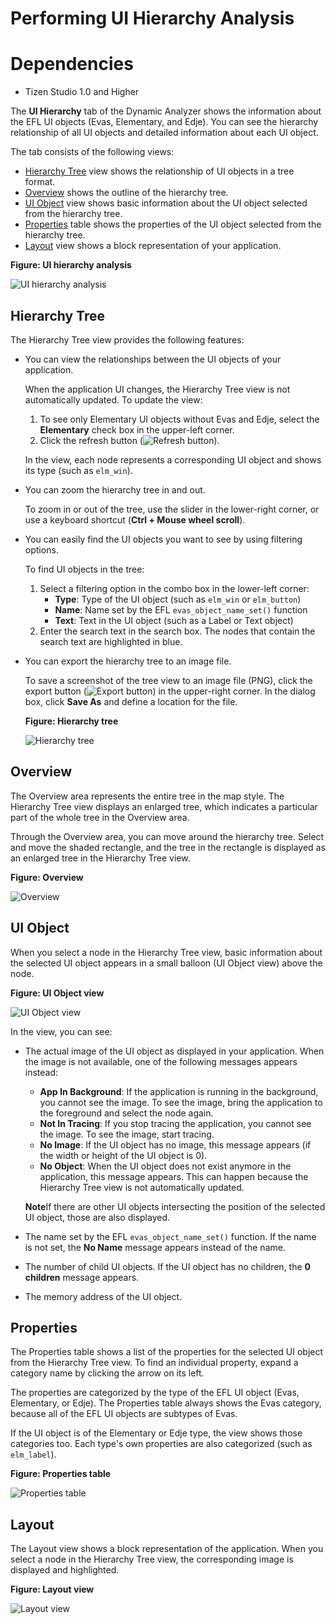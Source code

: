# Performing UI Hierarchy Analysis
# Dependencies

- Tizen Studio 1.0 and Higher


The **UI Hierarchy** tab of the Dynamic Analyzer shows the information about the EFL UI objects (Evas, Elementary, and Edje). You can see the hierarchy relationship of all UI objects and detailed information about each UI object.

The tab consists of the following views:

- [Hierarchy Tree](#hierarchy) view shows the relationship of UI objects in a tree format.
- [Overview](#overview) shows the outline of the hierarchy tree.
- [UI Object](#UI_object) view shows basic information about the UI object selected from the hierarchy tree.
- [Properties](#properties) table shows the properties of the UI object selected from the hierarchy tree.
- [Layout](#layout) view shows a block representation of your application.

**Figure: UI hierarchy analysis**

![UI hierarchy analysis](./media/da_ui_analysis.png)

## Hierarchy Tree

The Hierarchy Tree view provides the following features:

- You can view the relationships between the UI objects of your application.

  When the application UI changes, the Hierarchy Tree view is not automatically updated. To update the view:

  1. To see only Elementary UI objects without Evas and Edje, select the **Elementary** check box in the upper-left corner.
  2. Click the refresh button (![Refresh button](./media/da_ui_refresh_button.png)).

  In the view, each node represents a corresponding UI object and shows its type (such as `elm_win`).

- You can zoom the hierarchy tree in and out.

  To zoom in or out of the tree, use the slider in the lower-right corner, or use a keyboard shortcut (**Ctrl + Mouse wheel scroll**).

- You can easily find the UI objects you want to see by using filtering options.

  To find UI objects in the tree:

  1. Select a filtering option in the combo box in the lower-left corner:
     - **Type**: Type of the UI object (such as `elm_win` or `elm_button`)
     - **Name**: Name set by the EFL `evas_object_name_set()` function
     - **Text**: Text in the UI object (such as a Label or Text object)
  2. Enter the search text in the search box. The nodes that contain the search text are highlighted in blue.

- You can export the hierarchy tree to an image file.

  To save a screenshot of the tree view to an image file (PNG), click the export button (![Export button](./media/da_ui_export_button.png)) in the upper-right corner. In the dialog box, click **Save As** and define a location for the file.

  **Figure: Hierarchy tree**

  ![Hierarchy tree](./media/da_ui_hierarchy_tree.png)

## Overview

The Overview area represents the entire tree in the map style. The Hierarchy Tree view displays an enlarged tree, which indicates a particular part of the whole tree in the Overview area.

Through the Overview area, you can move around the hierarchy tree. Select and move the shaded rectangle, and the tree in the rectangle is displayed as an enlarged tree in the Hierarchy Tree view.

**Figure: Overview**

![Overview](./media/da_ui_overview.png)

## UI Object

When you select a node in the Hierarchy Tree view, basic information about the selected UI object appears in a small balloon (UI Object view) above the node.

**Figure: UI Object view**

![UI Object view](./media/da_ui_object.png)

In the view, you can see:

- The actual image of the UI object as displayed in your application. When the image is not available, one of the following messages appears instead:

  - **App In Background**: If the application is running in the background, you cannot see the image. To see the image, bring the application to the foreground and select the node again.
  - **Not In Tracing**: If you stop tracing the application, you cannot see the image. To see the image, start tracing.
  - **No Image**: If the UI object has no image, this message appears (if the width or height of the UI object is 0).
  - **No Object**: When the UI object does not exist anymore in the application, this message appears. This can happen because the Hierarchy Tree view is not automatically updated.

  **Note**If there are other UI objects intersecting the position of the selected UI object, those are also displayed.

- The name set by the EFL `evas_object_name_set()` function. If the name is not set, the **No Name** message appears instead of the name.

- The number of child UI objects. If the UI object has no children, the **0 children** message appears.

- The memory address of the UI object.

## Properties

The Properties table shows a list of the properties for the selected UI object from the Hierarchy Tree view. To find an individual property, expand a category name by clicking the arrow on its left.

The properties are categorized by the type of the EFL UI object (Evas, Elementary, or Edje). The Properties table always shows the Evas category, because all of the EFL UI objects are subtypes of Evas.

If the UI object is of the Elementary or Edje type, the view shows those categories too. Each type's own properties are also categorized (such as `elm_label`).

**Figure: Properties table**

![Properties table](./media/da_ui_properties.png)

## Layout

The Layout view shows a block representation of the application. When you select a node in the Hierarchy Tree view, the corresponding image is displayed and highlighted.

**Figure: Layout view**

![Layout view](./media/da_ui_layout.png)